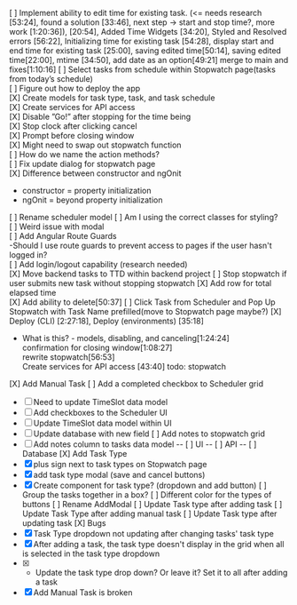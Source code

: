 [ ] Implement ability to edit time for existing task. (<= needs research [53:24], found a solution [33:46], next step -> start and stop time?, more work [1:20:36]), [20:54], Added Time Widgets [34:20], Styled and Resolved errors [56:22], Initializing time for existing task [54:28], display start and end time for existing task [25:00], saving edited time[50:14], saving edited time[22:00], mtime [34:50], add date as an option[49:21] merge to main and fixes[1:10:16]
[ ] Select tasks from schedule within Stopwatch page(tasks from today’s schedule)  
[ ] Figure out how to deploy the app  
[X] Create models for task type, task, and task schedule   
[X] Create services for API access  
[X] Disable ”Go!” after stopping for the time being  
[X] Stop clock after clicking cancel  
[X] Prompt before closing window  
[X] Might need to swap out stopwatch function  
[ ] How do we name the action methods?  
[ ] Fix update dialog for stopwatch page  
[X] Difference between constructor and ngOnit  
- constructor = property initialization  
- ngOnit = beyond property initialization

[ ] Rename scheduler model
[ ] Am I using the correct classes for styling?  
[ ] Weird issue with modal  
[ ] Add Angular Route Guards  
-Should I use route guards to prevent access to pages if the user hasn't logged in?  
[ ] Add login/logout capability (research needed)  
[X] Move backend tasks to TTD within backend project
[ ] Stop stopwatch if user submits new task without stopping stopwatch
[X] Add row for total elapsed time  
[X] Add ability to delete[50:37]
[ ] Click Task from Scheduler and Pop Up Stopwatch with Task Name prefilled(move to Stopwatch page maybe?)
[X] Deploy (CLI) [2:27:18], Deploy (environments) [35:18]

- What is this? -
models, disabling, and canceling[1:24:24]  
confirmation for closing window[1:08:27]  
rewrite stopwatch[56:53]  
Create services for API access [43:40] todo: stopwatch

[X] Add Manual Task
[ ] Add a completed checkbox to Scheduler grid
- [ ] Need to update TimeSlot data model
- [ ] Add checkboxes to the Scheduler UI
- [ ] Update TimeSlot data model within UI
- [ ] Update database with new field
[ ] Add notes to stopwatch grid
- [ ] Add notes column to tasks data model
-- [ ] UI
-- [ ] API
-- [ ] Database
[X] Add Task Type 
- [X] plus sign next to task types on Stopwatch page
- [X] add task type modal (save and cancel buttons)
- [X] Create component for task type? (dropdown and add button)
[ ] Group the tasks together in a box?
[ ] Different color for the types of buttons
[ ] Rename AddModal
[ ] Update Task type after adding task
[ ] Update Task Type after adding manual task
[ ] Update Task type after updating task
[X] Bugs
- [X] Task Type dropdown not updating after changing tasks' task type
- [X] After adding a task, the task type doesn't display in the grid when all is selected in the task type dropdown
- [X] - Update the task type drop down? Or leave it? Set it to all after adding a task
- [X] Add Manual Task is broken
